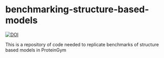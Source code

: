 # benchmarking-structure-based-models
[![DOI](https://zenodo.org/badge/DOI/10.5281/zenodo.13819824.svg)](https://doi.org/10.5281/zenodo.13819824)

This is a repository of code needed to replicate benchmarks of structure based models in ProteinGym
